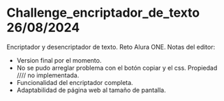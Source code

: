 # Challenge_encriptador_de_texto 26/08/2024
Encriptador y desencriptador de texto. Reto Alura ONE.
Notas del editor:
- Version final por el momento.
- No se pudo arreglar problema con el botón copiar y el css. Propiedad //<hidden>// no implementada.
- Funcionalidad del encriptador completa.
- Adaptabilidad de página web al tamaño de pantalla.
